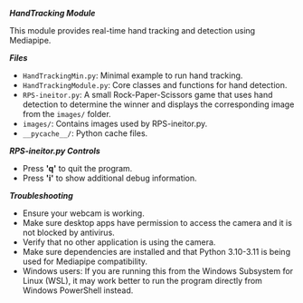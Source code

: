 ***HandTracking Module***

This module provides real-time hand tracking and detection using Mediapipe.

***Files***
- `HandTrackingMin.py`: Minimal example to run hand tracking.
- `HandTrackingModule.py`: Core classes and functions for hand detection.
- `RPS-ineitor.py`: A small Rock-Paper-Scissors game that uses hand detection to determine
  the winner and displays the corresponding image from the `images/` folder.
- `images/`: Contains images used by RPS-ineitor.py.
- `__pycache__/`: Python cache files.

***RPS-ineitor.py Controls***
- Press **'q'** to quit the program.
- Press **'i'** to show additional debug information.

***Troubleshooting***
- Ensure your webcam is working.
- Make sure desktop apps have permission to access the camera and it is not blocked by antivirus.
- Verify that no other application is using the camera.
- Make sure dependencies are installed and that Python 3.10-3.11 is being used for Mediapipe compatibility.
- Windows users: If you are running this from the Windows Subsystem for Linux (WSL), it may work better
  to run the program directly from Windows PowerShell instead.


